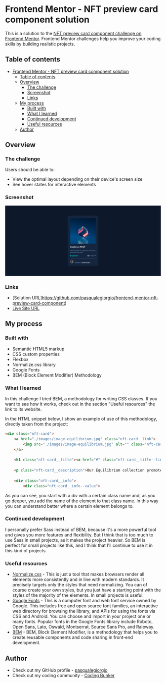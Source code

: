 # Frontend Mentor - NFT preview card component solution

This is a solution to the [NFT preview card component challenge on Frontend Mentor](https://www.frontendmentor.io/challenges/nft-preview-card-component-SbdUL_w0U). Frontend Mentor challenges help you improve your coding skills by building realistic projects.

## Table of contents

- [Frontend Mentor - NFT preview card component solution](#frontend-mentor---nft-preview-card-component-solution)
  - [Table of contents](#table-of-contents)
  - [Overview](#overview)
    - [The challenge](#the-challenge)
    - [Screenshot](#screenshot)
    - [Links](#links)
  - [My process](#my-process)
    - [Built with](#built-with)
    - [What I learned](#what-i-learned)
    - [Continued development](#continued-development)
    - [Useful resources](#useful-resources)
  - [Author](#author)

## Overview

### The challenge

Users should be able to:

- View the optimal layout depending on their device's screen size
- See hover states for interactive elements

### Screenshot

![](./screenshot.png)

### Links

- [Solution URL]https://github.com/pasqualegiorgio/frontend-mentor-nft-preview-card-component)
- [Live Site URL](https://pasqualegiorgio.github.io/frontend-mentor-nft-preview-card-component/)

## My process

### Built with

- Semantic HTML5 markup
- CSS custom properties
- Flexbox
- Normalize.css library
- Google Fonts
- BEM (Block Element Modifier) Methodology

### What I learned

In this challenge I tried BEM, a methodology for writing CSS classes. If you want to see how it works, check out in the section "Useful resources" the link to its website.

In the HTML snippet below, I show an example of use of this methodology, directly taken from the project:

```html
<div class="nft-card">
    <a href="./images/image-equilibrium.jpg" class="nft-card__link">
        <img src="./images/image-equilibrium.jpg" alt="" class="nft-card__link--image">
    </a>

    <h1 class="nft-card__title"><a href="#" class="nft-card__title--link">Equilibrium #3429</a></h1>
    
    <p class="nft-card__description">Our Equilibrium collection promotes balance and calm.</p>
    
    <div class="nft-card__info">
        <div class="nft-card__info--value">
```

As you can see, you start with a div with a certain class name and, as you go deeper, you add the name of the element to that class name.
In this way you can understand better where a certain element belongs to.

### Continued development

I personally prefer Sass instead of BEM, because it's a more powerful tool and gives you more features and flexibility. 
But I think that is too much to use Sass in small projects, as it makes the project heavier.
So BEM is perfect for small projects like this, and I think that I'll continue to use it in this kind of projects.

### Useful resources

- [Normalize.css](https://necolas.github.io/normalize.css/) - This is just a tool that makes browsers render all elements more consistently and in line with modern standards. It precisely targets only the styles that need normalizing. You can of course create your own styles, but you just have a starting point with the styles of the majority of the elements. In small projects is useful.
- [Google Fonts](https://fonts.google.com/) - This is a computer font and web font service owned by Google. This includes free and open source font families, an interactive web directory for browsing the library, and APIs for using the fonts via CSS and Android. You can choose and import in your project one or many fonts. Popular fonts in the Google Fonts library include Roboto, Open Sans, Lato, Oswald, Montserrat, Source Sans Pro, and Raleway.
- [BEM](http://getbem.com/) - BEM, Block Element Modifier, is a methodology that helps you to create reusable components and code sharing in front-end development.

## Author

- Check out my GitHub profile - [pasqualegiorgio](https://github.com/pasqualegiorgio)
- Check out my coding community - [Coding Bunker](https://linktr.ee/codingbunker)

